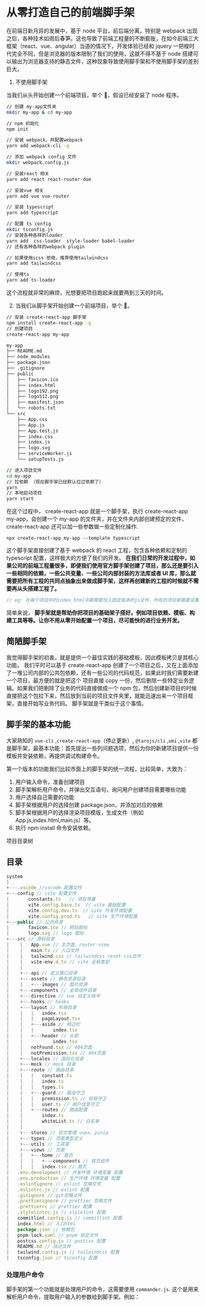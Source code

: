 # 从零打造自己的前端脚手架

在前端日新月异的发展中，基于 node 平台，前后端分离，特别是 webpack 出现之后，各种技术如雨后春笋。这也导致了前端工程量的不断膨胀，在如今前端三大框架（react、vue、angular）当道的情况下，开发体验已经和 jquery 一把梭时代完全不同，但是浏览器的版本限制了我们的使用，这就不得不基于 node 搭建可以输出为浏览器支持的静态文件，这种现象导致使用脚手架和不使用脚手架的差别巨大。

1. 不使用脚手架

当我们从头开始创建一个前端项目，举个 🌰，假设已经安装了 node 程序。

```sh
// 创建 my-app文件夹
mkdir my-app & cd my-app

// npm 初始化
npm init

// 安装 webpack，并配置webpack
yarn add webpack-cli -g

// 添加 webpack config 文件
mkdir webpack.config.js

// 安装react 相关
yarn add react react-router-dom

// 安装vue 相关
yarn add vue vue-router

// 安装 typescript
yarn add typescript

// 配置 ts config
mkdir tsconfig.js
// 安装各种各样的loader
yarn add  css-loader  style-loader babel-loader
// 还有各种各样的webpack plugin

// 如果使用scss 拒绝，推荐使用tailwindcss
yarn add tailwindcss

// 使用ts
yarn add ts-loader
```

这个流程就非常的麻烦，光想要把项目跑起来就要两到三天的时间。

2. 当我们从脚手架开始创建一个前端项目，举个 🌰。

```sh
// 安装 create-react-app 脚手架
npm install create-react-app -g
// 创建项目
create-react-app my-app

my-app
├── README.md
├── node_modules
├── package.json
├── .gitignore
├── public
│   ├── favicon.ico
│   ├── index.html
│   ├── logo192.png
│   ├── logo512.png
│   ├── manifest.json
│   └── robots.txt
└── src
    ├── App.css
    ├── App.js
    ├── App.test.js
    ├── index.css
    ├── index.js
    ├── logo.svg
    ├── serviceWorker.js
    └── setupTests.js

// 进入项目文件
cd my-app
// 拉依赖 （现在脚手架已经默认拉过依赖了）
yarn
// 本地启动项目
yarn start
```

在这个过程中， create-react-app 就是一个脚手架，执行 create-react-app my-app，会创建一个 my-app 的文件夹，并在文件夹内部创建预定的文件，create-react-app 还可以加一些参数做一些定制化操作.

```
npx create-react-app my-app --template typescript
```

这个脚手架直接创建了基于 webpack 的 react 工程，包含各种依赖和定制的 typescript 配置，这样极大的方便了我们的开发。
**在我们日常的开发过程中，如果公司的前端工程量很多，即便我们使用官方脚手架创建了项目，那么还是要引入一些相同的依赖，一些公共变量、一些公司内部封装的方法库或者 UI 库，那么就需要把所有工程的共同点抽象出来做成脚手架，这样再创建新的工程的时候就不需要再从头搭建工程了。**

```js
// eg: 在每个项目中的index.html中都需要加入固定版本的js文件，所有的项目都需要设置为相同的eslint规范、一些公共的 d.ts 文件、相同的文件分布、或者统一版本依赖的 React， Redux，统一的UI框架 等等。
```

简单来说， **脚手架就是帮助你把项目的基础架子搭好。例如项目依赖、模板、构建工具等等。让你不用从零开始配置一个项目，尽可能快的进行业务开发。**

## 简陋脚手架

我觉得脚手架的初衷，就是提供一个最佳实践的基础模板，因此模板拷贝是其核心功能。 我们平时可以基于 create-react-app 创建了一个项目之后，又在上面添加了一堆公司内部的公共包依赖，还有一些公司的代码规范，如果此时我们需要新建一个项目，最方便的就是把这个 项目直接 copy 一份，然后删除一些特定业务逻辑。如果我们把剔除了业务的代码直接做成一个 npm 包，然后创建新项目的时候直接把这个包拉下来，然后放到当前的项目文件夹里，就能迅速出来一个项目框架，直接开始写业务代码。
脚手架就是干类似于这个事情。

## 脚手架的基本功能

大家熟知的 `vue-cli` ,`create-react-app`（停止更新）, `@tarojs/cli` ,`umi` ,`vite` 都是脚手架，最基本功能：首先提出一些列问题选项，然后为你的新建项目提供一份模板并安装依赖，再提供调试构建命令。

第一个版本的功能我们比较市面上的脚手架的统一流程，比较简单，大致为：

1. 用户输入命令，准备创建项目
2. 脚手架解析用户命令，并弹出交互语句，询问用户创建项目需要哪些功能
3. 用户选择自己需要的功能
4. 脚手架根据用户的选择创建 package.json，并添加对应的依赖
5. 脚手架根据用户的选择渲染项目模版，生成文件（例如 App.js,index.html,main.js）等。
6. 执行 npm install 命令安装依赖。

项目目录树

## 目录

```js
system
|
+---.vscode //vscode 配置文件
+---config // vite 配置文件
|       constants.ts   // 项目常量
|       vite.config.base.ts  // vite 基础配置
|       vite.config.dev.ts  // vite 开发环境配置
|       vite.config.prod.ts   // vite 生产环境配置
+---public // 公共资源
|       favicon.ico // 网站图标
|       logo.svg // logo 图标
+---src // 源码目录
|    |   App.vue // 主页面，router-view
|    |   main.ts // 入口文件
|    |   tailwind.css // tailwindcss reset css文件
|    |   vite-env.d.ts // vite 全局类型
|    |
|    +---api // 定义接口目录
|    +---assets // 静态资源目录
|    |   +---images // 图片资源
|    +---components // 全局组件目录
|    +---directive // vue 自定义指令
|    +---hooks // hooks
|    +---layout // 布局目录
|    |   |   index.tsx
|    |   |   pageLayout.tsx
|    |   +---aside // 侧边栏
|    |   |       index.tsx
|    |   +---header // 头部
|    |           index.tsx
|    |   notFound.tsx // 404页面
|    |   notPremission.tsx // 404页面
|    +---locales // 国际化目录
|    +---mock // mock 目录
|    +---route // 路由目录
|    |   |   constant.ts
|    |   |   index.ts
|    |   |   types.ts
|    |   +---guard // 路由守卫
|    |   |   premission.ts // 权限守卫
|    |   |   user.ts // 用户信息守卫
|    |   +---routes // 路由配置
|    |       index.ts
|    |       whiteList.ts // 白名单
|    |
|    +---stores // 状态管理 vuex、pinia
|    +---types // 页面类型定义
|    +---utils // 工具类
|    +---views // 页面
|    |   +---home // 首页
|    |   |   +---components // 首页组件
|    |   |   index.tsx // 首页
|   .env.development // 开发环境 环境变量 配置
|   .env.production // 生产环境 环境变量 配置
|   .eslintignore // eslint 忽略文件
|   .eslintrc.js // eslint 配置
|   .gitignore // git忽略文件
|   .prettierignore // prettier 忽略文件
|   .prettierrc // prettier 配置
|   .stylelintrc.js // stylelint 配置
|   commitlint.config.js // commitlint 配置
|   index.html // 入口html
|   package.json // 依赖包
|   pnpm-lock.yaml // pnpm 锁定文件
|   postcss.config.js // postcss 配置
|   README.md // 自述文件
|   tailwind.config.js // tailwindcss 配置
|   tsconfig.json // tsconfig 配置
```

### 处理用户命令

脚手架的第一个功能就是处理用户的命令，这需要使用 `commander.js`. 这个是用来解析用户命令，提取用户输入的参数给到脚手架。例如：

```js

```
